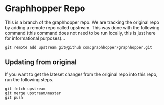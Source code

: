 # Graphhopper Repo

This is a branch of the graphhopper repo. We are tracking the original repo by adding a remote repo called upstream.  This was done with the following command (this command  does not need to be run locally, this is just here for informational purposes)...

    git remote add upstream git@github.com:graphhopper/graphhopper.git

## Updating from original

If you want to get the lateset changes from the original repo into this repo, run the following steps.

    git fetch upstream
    git merge upstream/master
    git push

    